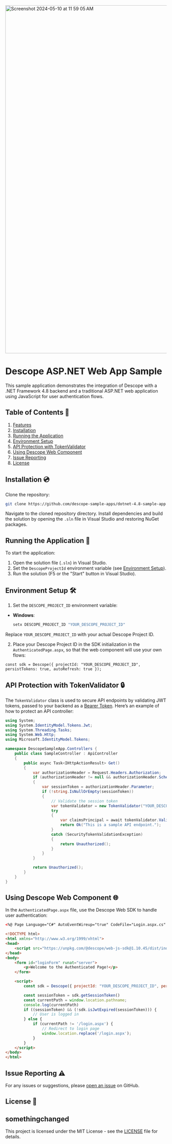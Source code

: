 <img width="1088" alt="Screenshot 2024-05-10 at 11 59 05 AM" src="https://github.com/descope-sample-apps/dotnet-4.8-sample-app/assets/32936811/d9487528-727a-4cf1-8607-ae5731305c76">

# Descope ASP.NET Web App Sample

This sample application demonstrates the integration of Descope with a .NET Framework 4.8 backend and a traditional ASP.NET web application using JavaScript for user authentication flows.

## Table of Contents 📝

1. [Features](#features)
2. [Installation](#installation)
3. [Running the Application](#running-the-application)
4. [Environment Setup](#environment-setup)
5. [API Protection with TokenValidator](#api-protection-with-tokenvalidator)
6. [Using Descope Web Component](#using-descope-web-component)
7. [Issue Reporting](#issue-reporting)
8. [License](#license)

## Installation 💿

Clone the repository:

```bash
git clone https://github.com/descope-sample-apps/dotnet-4.8-sample-app
```

Navigate to the cloned repository directory. Install dependencies and build the solution by opening the `.sln` file in Visual Studio and restoring NuGet packages.

## Running the Application 🚀

To start the application:

1. Open the solution file (`.sln`) in Visual Studio.
2. Set the `DescopeProjectId` environment variable (see [Environment Setup](#environment-setup)).
3. Run the solution (F5 or the "Start" button in Visual Studio).

## Environment Setup 🛠️

1. Set the `DESCOPE_PROJECT_ID` environment variable:

- **Windows**:
  ```bash
  setx DESCOPE_PROJECT_ID "YOUR_DESCOPE_PROJECT_ID"
  ```

Replace `YOUR_DESCOPE_PROJECT_ID` with your actual Descope Project ID.

2. Place your Descope Project ID in the SDK initialization in the `AuthenticatedPage.aspx`, so that the web component will use your own flows:

```
const sdk = Descope({ projectId: "YOUR_DESCOPE_PROJECT_ID", persistTokens: true, autoRefresh: true });
```

## API Protection with TokenValidator 🔒

The `TokenValidator` class is used to secure API endpoints by validating JWT tokens, passed to your backend as a [Bearer Token](https://swagger.io/docs/specification/authentication/bearer-authentication/). Here’s an example of how to protect an API controller:

```csharp
using System;
using System.IdentityModel.Tokens.Jwt;
using System.Threading.Tasks;
using System.Web.Http;
using Microsoft.IdentityModel.Tokens;

namespace DescopeSampleApp.Controllers {
    public class SampleController : ApiController
    {
        public async Task<IHttpActionResult> Get()
        {
            var authorizationHeader = Request.Headers.Authorization;
            if (authorizationHeader != null && authorizationHeader.Scheme.Equals("Bearer", StringComparison.OrdinalIgnoreCase))
            {
                var sessionToken = authorizationHeader.Parameter;
                if (!string.IsNullOrEmpty(sessionToken))
                { 
                    // Validate the session token
                    var tokenValidator = new TokenValidator("YOUR_DESCOPE_PROJECT_ID");
                    try
                    {
                        var claimsPrincipal = await tokenValidator.ValidateSession(sessionToken);
                        return Ok("This is a sample API endpoint.");
                    }
                    catch (SecurityTokenValidationException)
                    {
                        return Unauthorized();
                    }
                }
            }

            return Unauthorized();
        }
    }
}
```

## Using Descope Web Component 🌐

In the `AuthenticatedPage.aspx` file, use the Descope Web SDK to handle user authentication:

```html
<%@ Page Language="C#" AutoEventWireup="true" CodeFile="Login.aspx.cs" Inherits="DescopeSampleApp.WebForm1" %>

<!DOCTYPE html>
<html xmlns="http://www.w3.org/1999/xhtml">
<head>
    <script src="https://unpkg.com/@descope/web-js-sdk@1.10.45/dist/index.umd.js"></script>
</head>
<body>
    <form id="loginForm" runat="server">
        <p>Welcome to the Authenticated Page!</p>
    </form>

    <script>
        const sdk = Descope({ projectId: "YOUR_DESCOPE_PROJECT_ID", persistTokens: true, autoRefresh: true });

        const sessionToken = sdk.getSessionToken()
        const currentPath = window.location.pathname;
        console.log(currentPath)
        if ((sessionToken) && (!sdk.isJwtExpired(sessionToken))) {
            // User is logged in
        } else {
            if (currentPath != '/login.aspx') {
                // Redirect to login page
                window.location.replace('/login.aspx');
            }
        }
    </script>
</body>
</html>
```

## Issue Reporting ⚠️

For any issues or suggestions, please [open an issue](https://github.com/descope-sample-apps/dotnet-4.8-sample-app/issues) on GitHub.

## License 📜
## somethingchanged
This project is licensed under the MIT License - see the [LICENSE](LICENSE) file for details.
